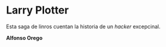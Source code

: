 # Larry Plotter 

Esta saga de linros cuentan la historia de un *hacker* excepcinal. 

**Alfonso Orego**

